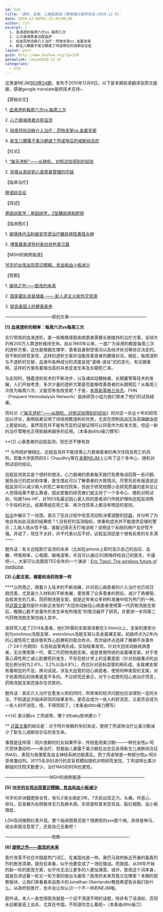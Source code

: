 ```yaml
---
id: 224
title: '透析，支架，心衰和其他 [新英格兰医学杂志:2010-12-9]'
date: 2010-12-09T01:23:45+00:00
author: 八爪
excerpt: |
  1. 血液透析每周六次vs.每周三次
  2. 心力衰竭患者远程监护
  3. 经皮冠状动脉介入治疗：药物支架vs.金属支架
  4. 新生儿曝露于美沙酮或丁丙诺啡后的戒断综合症
layout: post
guid: http://www.bazhua.org/?p=224
permalink: /nejm2010-12-9/
categories:
  - old
---
```

这里是NEJM<a href="http://www.nejm.org/toc/nejm/363/24" target="_blank">363卷24期</a>，发布于2010年12月9日。以下是本期目录翻译及原文链接，感谢google translate提供技术支持~

【原始论文】

1. <a href="http://www.nejm.org/doi/full/10.1056/NEJMoa1001593" target="_blank">血液透析每周六次vs.每周三次</a>

2. <a href="http://www.nejm.org/doi/full/10.1056/NEJMoa1010029" target="_blank">心力衰竭患者远程监测</a>

3. <a href="http://www.nejm.org/doi/full/10.1056/NEJMoa1009406" target="_blank">经皮冠状动脉介入治疗：药物支架vs.金属支架</a>

4. <a href="http://www.nejm.org/doi/full/10.1056/NEJMoa1005359" target="_blank">新生儿曝露于美沙酮或丁丙诺啡后的戒断综合症</a>

【社论】

1. <a href="http://www.nejm.org/doi/full/10.1056/NEJMe1012205" target="_blank">“每天透析”——从随机、对照试验得到的经验</a>

2. <a href="http://www.nejm.org/doi/full/10.1056/NEJMe1011769" target="_blank">连接从家庭到心衰患者管理的环路</a>

【临床治疗】

<a href="http://www.nejm.org/doi/full/10.1056/NEJMcp1007805" target="_blank">秽语综合征</a>

【综述】

<a href="http://www.nejm.org/doi/full/10.1056/NEJMra0906948" target="_blank">基因组医学：基因组学，2型糖尿病和肥胖</a>

【临床图片】

1. <a href="http://www.nejm.org/doi/full/10.1056/NEJMicm1003140" target="_blank">玻璃体内注射曲安奈德治疗糖尿病性黄斑水肿 </a>

2. <a href="http://www.nejm.org/doi/full/10.1056/NEJMicm1002334" target="_blank">博莱霉素诱导的条纹状色素沉着</a>

【MGH的病例报道】

<a href="http://www.nejm.org/doi/full/10.1056/NEJMcpc0910929" target="_blank">16岁的女孩出现意识模糊、贫血和血小板减少</a>

【观察】

1. <a href="http://www.nejm.org/doi/full/10.1056/NEJMp1012779" target="_blank">废除之外——医改的未来</a>

2. <a href="http://www.nejm.org/doi/full/10.1056/NEJMp1012300" target="_blank">国家霍乱疫苗储备 —— 新人道主义和外交资源</a>

3. <a href="http://www.nejm.org/doi/full/10.1056/NEJMp1008755" target="_blank">提高美国人的健康素养</a>

&#8212;&#8212;&#8212;&#8212;&#8212;&#8212;&#8212;&#8212;&#8212;&#8212;&#8212;原创文章&#8212;&#8212;&#8212;&#8212;&#8212;&#8212;&#8212;&#8212;&#8212;&#8212;&#8212;&#8212;&#8212;&#8212;&#8212;&#8212;&#8212;&#8212;-

**[1] 血液透析的频率：每周六次vs每周三次**

实行常规的血液透析，是一些晚期肾脏疾病患者需要长期维持的治疗方案，全球大约有200万人靠透析维持生命。自从1965年以来，一直广为采用的都是每周三次的透析方案，这也是根据生理学、患者自身耐受情况以及经济状况等综合决定的。但不断的研究发现，这样的透析方案并没能改善患者的健康状况，相反，每周透析与不透析的交替，血液中各种成分的浓度呈现“波峰-波谷”式的变化，有证据表明，这样的方案有着相当高的并发症发生率及长期死亡率。
  
与此同时，随着透析技术的不断进步，以及诸如动静脉瘘、长期置管等技术的发展，人们开始考虑，多次少量的透析方案是否能够改善患者的长期预后？从每周三次改为每周六次，又能否有些改变呢？于是，<a href="http://www.nejm.org/doi/full/10.1056/NEJMoa1001593" target="_self">本周新英格兰杂志</a>，FHN（Frequent Hemodialysis Network）临床研究小组为我们带来了他们的试验结果。

而社论《<a href="http://www.nejm.org/doi/full/10.1056/NEJMe1012205" target="_blank">“每天透析”——从随机、对照试验得到的经验</a>》则对这一长达十年的研究加以评论，表明结果证明了持续频繁透析的优势，尤其在控制高血压及高磷酸血症上更是如此。虽然现在并不能有充足的证据证明可以将其作为标准方案，但这一新的治疗策略也正得到越来越多的应用。（本条由ditto操刀撰写）

**[2] 心衰患者的远程监测，现在还不够有效
  
** 与传统护理相比，远程监测并不能改善心力衰竭患者的再次住院及死亡的风险。耶鲁大学医院的S.I. Chaudhry等在<a href="http://www.nejm.org/doi/full/10.1056/NEJMoa1010029" target="_self">本期NEJM</a>上公布了这个多中心、随机对照试验的结论。
  
远程监测其实是个很好的想法，心力衰竭的患者每天拨打免费电话回答一些问题、报告自己的症状和体重，医生借此可以了解患者的大致情况。尽管先前有报道说远程监测可以减少病人的死亡率和住院率，但由于研究规模小及研究质量的差异总让人觉得结果不那么靠谱，因此耶鲁的研究者们就主持了一个多中心、随机对照试验，叫做Tele-HF，对1653名最近因心衰入院的患者进行传统护理和远程监测两个手段的对比。结果两组在死亡率、再次住院率上都没有明显的差别。
  
<a href="http://www.nejm.org/doi/full/10.1056/NEJMe1011769" target="_self">社论</a>中展示了一张图，表示了在此过程中信息流动和决策调整的<a href="http://www.nejm.org/action/showImage?doi=10.1056%2FNEJMe1011769&iid=f01" target="_self">环路</a>，并分析了为啥会有如此沮丧的结果呢？1,没有好的监测指标，体重和症状并不能提供足够的警示；2,病人依从性不强，谁能记得天天打电话呢？说明这个系统的用户友好性不强。并说了，现在不太好，并不代表以后不好。远程监测还是个很有前景的东东滴~~~
  
题外话：有关远程医疗监测的未来（比如在iphone上即时显示自己的血压、血糖、呼吸频率、心电图、脑电波等，并且可以通过3G网络传给自己的医生，牛逼吧~），大家可以去围观TED去年的一个演讲：<a href="http://www.ted.com/talks/eric_topol_the_wireless_future_of_medicine.html" target="_self">Eric Topol: The wireless future of medicine</a>.

**[3] 心脏支架，裸着和涂药效果一样**

****众所周之，随着介入技术的不断进展，针对冠心病患者的介入治疗也已经日趋完善，尤其是介入材料的不断发展，更改善了众多患者的预后，减少了再梗阻、血栓发生的几率。而药物洗脱支架，就是近年来众多材料发展中较为热门的一种。但<a href="http://www.nejm.org/doi/full/10.1056/NEJMoa1009406" target="_self">这篇文章</a>则是针对新近发现的“大冠状动脉冠心病患者使用第一代药物洗脱支架后，晚期心脏不良事件的发生率有所增高”的情况展开了研究，并更进一步将第二代药物洗脱支架也纳入其中。
  
该研究入组了2314名患者，他们所需的支架直径都在3.0mm以上，支架的类型分别为sirolimus洗脱支架、everolimus洗脱支架以及金属裸支架。初级终点为2年内的心源性死亡或非致死性心肌梗死的联合终点。而次级终点选择了晚期不良事件（7-24个月期间）与目标血管再形成。实验结果发现，针对大冠状动脉疾病患者，无论使用第一代、第二代药物洗脱支架，或是使用传统的金属裸支架，对于改善心源性死亡或心肌梗死的发生，不存在统计学上的显著差距（针对初级重点的出现比例分别为2.6%，3.2%以及4.8%），而仅针对目标血管的再形成，金属裸支架有着明显的不足。换句话说，涉及大血管的冠心病患者，使用何种类型的支架，对于改善预后的效果是差不多的。不过研究还表示，对于小血管的冠心病治疗而言，药物洗脱支架还是存在优势的。
  
题外话：其实介入治疗在愈发火热的同时，所带来的经济问题也应该得到一定的关注，不知道这次临床研究的结果发布，是否会成为一些人的好消息，又是否会成为一些人的坏消息，唔，不得而知了。（本条由ditto操刀撰写）

**[4] 美沙酮vs.丁丙诺啡，哪个对baby影响更小？
  
** <a href="http://www.nejm.org/doi/full/10.1056/NEJMoa1005359" target="_self">这篇文章</a>的结论是：对于阿片依赖的孕妇来说，使用丁丙诺啡治疗比美沙酮减少了新生儿戒断综合征的发生率。
  
事情是这样滴：阿片依赖的妇女如果怀孕，传统是用美沙酮——一种完全性μ-阿片受体激动剂——来治疗，但是胎儿暴露于美沙酮在出生后会得新生儿戒断综合征(NAS)，表现为易激惹及自主神经系统功能紊乱。而丁丙诺啡是一种部分性μ-阿片受体激动剂。对175名孕妇进行的双盲双模拟随机对照研究发现，丁丙诺啡比美沙酮组的住院天数更少，治疗NAS的时间也更短。

&#8212;&#8212;&#8212;&#8212;&#8212;&#8212;&#8212;&#8212;&#8212;&#8212;-MGH的病例报道&#8212;&#8212;&#8212;&#8212;&#8212;&#8212;&#8212;&#8212;&#8212;&#8212;&#8212;&#8212;&#8212;&#8212;&#8212;

**[5]** <a href="http://www.nejm.org/doi/full/10.1056/NEJMcpc0910929" target="_blank"><strong>16岁的女孩出现意识模糊、贫血和血小板减少</strong></a>

16岁的非洲籍肥胖女性，有SLE肾炎病史3年。7天前出现乏力、头痛，伴恶心、呕吐，后发展为右侧肢体无力及麻木感。实验室检查发现贫血、裂红细胞、血小板降低、
  
LDH及间接胆红素升高。整个临床图景还是个很典型的xxx那个病，具体是神马，说出来就没意思了，还是自己去看吧！

&#8212;&#8212;&#8212;&#8212;&#8212;&#8212;&#8212;&#8212;&#8212;&#8212;&#8212;观察&#8212;&#8212;&#8212;&#8212;&#8212;&#8212;&#8212;&#8212;&#8212;&#8212;&#8212;&#8212;&#8212;&#8212;&#8212;&#8212;-

**[6] <a href="http://www.nejm.org/doi/full/10.1056/NEJMp1012779" target="_blank">废除之外——医改的未来</a>**

医疗改革不仅在中国是热门词汇，在美国也是一样。奥巴马政府新近开展的轰轰烈烈的医改浪潮，就目前来看，似乎也要变成了一场拉锯战。而我国，从09年开始的新一轮的医改方案，似乎也无法让更多的人更加满意。或许，医改这个词本身，就是在讲述着一轮又一轮方案的提出与废除？医改的未来究竟又在哪里？本期的观察板块，让我们来看看来自南卡的Jonathan Oberlander教授希望告诉我们些什么，从政府到医疗，也许会让你认识一个不一样的NEJM哦。
  
题外话，本人一直觉得医改就是一个说不清道不明的话题，除非有了话语权，否则永远都是纸上谈兵，尤其在中国。不知道你怎么看呢~（本条由ditto操刀）
